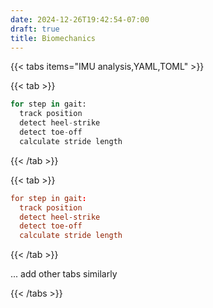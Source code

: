 ```yaml
---
date: 2024-12-26T19:42:54-07:00
draft: true
title: Biomechanics
---
```


{{< tabs items="IMU analysis,YAML,TOML" >}}

  {{< tab >}}
  ```python
  for step in gait:
    track position
    detect heel-strike
    detect toe-off
    calculate stride length
  ```
  {{< /tab >}}

  {{< tab >}}
  ```toml
  for step in gait:
    track position
    detect heel-strike
    detect toe-off
    calculate stride length
  ```
  {{< /tab >}}

  ... add other tabs similarly

{{< /tabs >}}